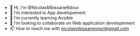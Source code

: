 - 👋 Hi, I’m @NicolasMbissaneNdour
- 👀 I’m interested in App developement
- 🌱 I’m currently learning Ansible 
- 💞️ I’m looking to collaborate on Web application developement
- 📫 How to reach me with nicolasmbissanenour@gmail.com

<!---
NicolasMbissaneNdour/NicolasMbissaneNdour is a ✨ special ✨ repository because its `README.md` (this file) appears on your GitHub profile.
You can click the Preview link to take a look at your changes.
--->
